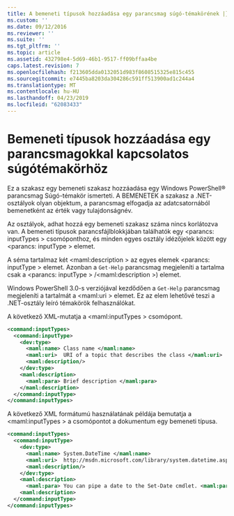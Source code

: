 ```yaml
---
title: A bemeneti típusok hozzáadása egy parancsmag súgó-témakörének |} A Microsoft Docs
ms.custom: ''
ms.date: 09/12/2016
ms.reviewer: ''
ms.suite: ''
ms.tgt_pltfrm: ''
ms.topic: article
ms.assetid: 432798e4-5d69-46b1-9517-ff09bffaa4be
caps.latest.revision: 7
ms.openlocfilehash: f213605dda0132051d983f8608515325e815c455
ms.sourcegitcommit: e7445ba8203da304286c591ff513900ad1c244a4
ms.translationtype: MT
ms.contentlocale: hu-HU
ms.lasthandoff: 04/23/2019
ms.locfileid: "62083433"
---
```

# <a name="how-to-add-input-types-to-a-cmdlet-help-topic"></a>Bemeneti típusok hozzáadása egy parancsmagokkal kapcsolatos súgótémakörhöz

Ez a szakasz egy bemeneti szakasz hozzáadása egy Windows PowerShell® parancsmag Súgó-témakör ismerteti. A BEMENETEK a szakasz a .NET-osztályok olyan objektum, a parancsmag elfogadja az adatcsatornából bemenetként az érték vagy tulajdonságnév.

Az osztályok, adhat hozzá egy bemeneti szakasz száma nincs korlátozva van. A bemeneti típusok parancsfájlblokkjában találhatók egy \<parancs: inputTypes > csomóponthoz, és minden egyes osztály idézőjelek között egy \<parancs: inputType > elemet.

A séma tartalmaz két \<maml:description > az egyes elemek \<parancs: inputType > elemet. Azonban a `Get-Help` parancsmag megjeleníti a tartalma csak a \<parancs: inputType > /\<maml:description >) elemet.

Windows PowerShell 3.0-s verziójával kezdődően a `Get-Help` parancsmag megjeleníti a tartalmát a \<maml:uri > elemet. Ez az elem lehetővé teszi a .NET-osztály leíró témakörök felhasználókat.

A következő XML-mutatja a \<maml:inputTypes > csomópont.

```xml
<command:inputTypes>
  <command:inputType>
    <dev:type>
      <maml:name> Class name </maml:name>
      <maml:uri>  URI of a topic that describes the class </maml:uri>
      <maml:description/>
    </dev:type>
    <maml:description>
      <maml:para> Brief description </maml:para>
    </maml:description>
  </command:inputType>
</command:inputTypes>
```

A következő XML formátumú használatának példája bemutatja a \<maml:inputTypes > a csomópontot a dokumentum egy bemeneti típusa.

```xml
<command:inputTypes>
  <command:inputType>
    <dev:type>
      <maml:name> System.DateTime </maml:name>
      <maml:uri>  http://msdn.microsoft.com/library/system.datetime.aspx </maml:uri>
      <maml:description/>
    </dev:type>
    <maml:description>
      <maml:para> You can pipe a date to the Set-Date cmdlet. <maml:para>
    <maml:description>
  </command:inputType>
</command:inputTypes>
```